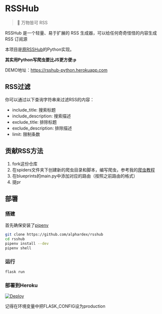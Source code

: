# RSSHub

> 🍰 万物皆可 RSS

RSSHub 是一个轻量、易于扩展的 RSS 生成器，可以给任何奇奇怪怪的内容生成 RSS 订阅源

本项目是[原RSSHub](https://github.com/DIYgod/RSSHub)的Python实现。

**其实用Python写爬虫要比JS更方便:p**

DEMO地址：https://rsshub-python.herokuapp.com

## RSS过滤

你可以通过以下查询字符串来过滤RSS的内容：

- include_title: 搜索标题
- include_description: 搜索描述
- exclude_title: 排除标题
- exclude_description: 排除描述
- limit: 限制条数

## 贡献RSS方法

1. fork这份仓库
2. 在spiders文件夹下创建新的爬虫目录和脚本，编写爬虫，参考我的[爬虫教程](https://alphardex.github.io/2018/12/15/%E7%BD%91%E7%BB%9C%E7%88%AC%E8%99%AB%E7%B2%BE%E8%A6%81/)
3. 在blueprints的main.py中添加对应的路由（按照之前路由的格式）
4. 提pr

## 部署

### 搭建

首先确保安装了[pipenv](https://github.com/pypa/pipenv)

``` bash
git clone https://github.com/alphardex/rsshub
cd rsshub
pipenv install --dev
pipenv shell
```

### 运行

``` bash
flask run
```

### 部署到Heroku

[![Deploy](https://www.herokucdn.com/deploy/button.svg)](https://heroku.com/deploy?template=https://github.com/alphardex/RSSHub-python)

记得在环境变量中把FLASK_CONFIG设为production
